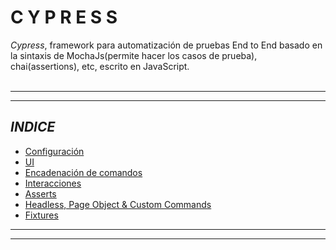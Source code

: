 # **C Y P R E S S**

*Cypress*, framework para automatización de pruebas End to End basado en la sintaxis de MochaJs(permite hacer los casos de prueba), chai(assertions), etc, escrito en JavaScript.<br><br>


---
---

## ***INDICE***
* [Configuración](./src/00-set-up.md)
* [UI](./src/01-ui.md)
* [Encadenación de comandos](./src/02-encadenacion.md)
* [Interacciones](./src/03-interacciones.md)
* [Asserts](./src/04-asserts.md)
* [Headless, Page Object & Custom Commands](./src/05-headless.md)
* [Fixtures]()

---
---